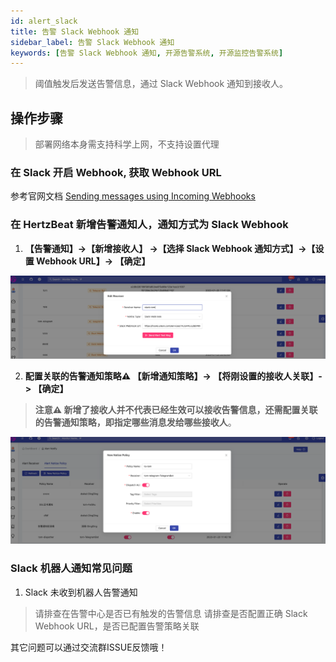 ```yaml
---
id: alert_slack  
title: 告警 Slack Webhook 通知      
sidebar_label: 告警 Slack Webhook 通知      
keywords: [告警 Slack Webhook 通知, 开源告警系统, 开源监控告警系统]
---
```


> 阈值触发后发送告警信息，通过 Slack Webhook 通知到接收人。

## 操作步骤

> 部署网络本身需支持科学上网，不支持设置代理

### 在 Slack 开启 Webhook, 获取 Webhook URL

参考官网文档 [Sending messages using Incoming Webhooks](https://api.slack.com/messaging/webhooks)

### 在 HertzBeat 新增告警通知人，通知方式为 Slack Webhook

1. **【告警通知】->【新增接收人】 ->【选择 Slack Webhook 通知方式】->【设置 Webhook URL】-> 【确定】**

![email](/img/docs/help/slack-bot-1.png)

2. **配置关联的告警通知策略⚠️ 【新增通知策略】-> 【将刚设置的接收人关联】-> 【确定】**

> **注意⚠️ 新增了接收人并不代表已经生效可以接收告警信息，还需配置关联的告警通知策略，即指定哪些消息发给哪些接收人**。

![email](/img/docs/help/alert-notice-policy.png)

### Slack 机器人通知常见问题

1. Slack 未收到机器人告警通知

> 请排查在告警中心是否已有触发的告警信息
> 请排查是否配置正确 Slack Webhook URL，是否已配置告警策略关联

其它问题可以通过交流群ISSUE反馈哦！
